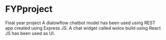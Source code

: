 # FYPproject
Final year project
A dialowflow chatbot model has been used using REST app created using Express JS. A chat widget called wolox build using React JS has been used as UI. 
